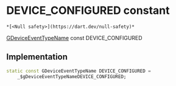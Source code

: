 


# DEVICE_CONFIGURED constant




    *[<Null safety>](https://dart.dev/null-safety)*


[GDeviceEventTypeName](../../third_party_yonomi_graphql_schema_schema.docs.schema.gql/GDeviceEventTypeName-class.md) const DEVICE_CONFIGURED
  







## Implementation

```dart
static const GDeviceEventTypeName DEVICE_CONFIGURED =
    _$gDeviceEventTypeNameDEVICE_CONFIGURED;


```







